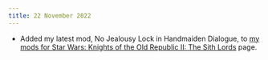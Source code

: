 ```yaml
---
title: 22 November 2022
---
```


* Added my latest mod, No Jealousy Lock in Handmaiden Dialogue, to [my mods for Star Wars: Knights of the Old Republic II: The Sith Lords](/projects/kotor2mods) page.